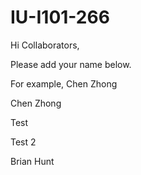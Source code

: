 # IU-I101-266

Hi Collaborators,

Please add your name below. 

For example, Chen Zhong

Chen Zhong

Test

Test 2

Brian Hunt 
